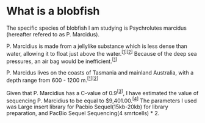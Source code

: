 # What is a blobfish

The specific species of blobfish I am studying is Psychrolutes marcidus (hereafter refered to as P. Marcidus).

P. Marcidius is made from a jellylike substance which is less dense than water, allowing it to float just above 
the water.<sup>[[1]][[2]]</sup> Because of the deep sea pressures, an air bag would be inefficient.<sup>[[1]]</sup>
 
P. Marcidus lives on the coasts of Tasmania and mainland Australia, with a depth range from 600 - 1200 m.<sup>[[1]][[2]]</sup>

Given that P. Marcidius has a C-value of 0.9<sup>[[3]]</sup>, I have estimated the value of sequencing P. Marcidius to be equal to 
$9,401.00.<sup>[[4]]</sup> The parameters I used was Large insert library for Pacbio Sequel(15kb-20kb) for library preparation, and 
PacBio Sequel Sequencing(4 smrtcells) * 2.

[1]: https://books.google.com/books?id=n9cNICADXMkC&lpg=PA1&dq=blobfish%20diet&pg=PA24#v=onepage&q&f=false
[2]: http://www.fishbase.org/summary/Psychrolutes-marcidus.html
[3]: http://www.genomesize.com/result_species.php?id=3374\
[4]: https://dugsim.net/estimate_cost
